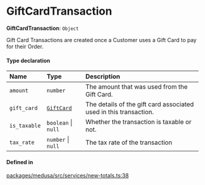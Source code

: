 # GiftCardTransaction

 **GiftCardTransaction**: `Object`

Gift Card Transactions are created once a Customer uses a Gift Card to pay for their Order.

#### Type declaration

| Name | Type | Description |
| :------ | :------ | :------ |
| `amount` | `number` | The amount that was used from the Gift Card. |
| `gift_card` | [`GiftCard`](../classes/GiftCard.md) | The details of the gift card associated used in this transaction. |
| `is_taxable` | `boolean` \| ``null`` | Whether the transaction is taxable or not. |
| `tax_rate` | `number` \| ``null`` | The tax rate of the transaction |

#### Defined in

[packages/medusa/src/services/new-totals.ts:38](https://github.com/medusajs/medusa/blob/3d9f5ae63/packages/medusa/src/services/new-totals.ts#L38)
